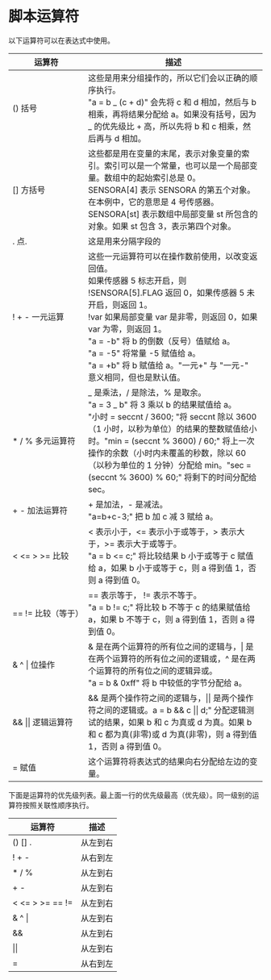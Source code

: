 # 脚本运算符

以下运算符可以在表达式中使用。

| 运算符                                  | 描述                                                                                                                                                                                                                                                                                                                                                               |
| --------------------------------------- | ------------------------------------------------------------------------------------------------------------------------------------------------------------------------------------------------------------------------------------------------------------------------------------------------------------------------------------------------------------------ |
| <div style="width: 100pt">() 括号</div> | 这些是用来分组操作的，所以它们会以正确的顺序执行。<br/>"a = b _ (c + d)" 会先将 c 和 d 相加，然后与 b 相乘，再将结果分配给 a。如果没有括号，因为 _ 的优先级比 + 高，所以先将 b 和 c 相乘，然后再与 d 相加。                                                                                                                                                        |
| [] 方括号                               | 这些都是用在变量的末尾，表示对象变量的索引。索引可以是一个常量，也可以是一个局部变量。数组中的起始索引总是 0。<br/>SENSORA[4] 表示 SENSORA 的第五个对象。在本例中，它的意思是 4 号传感器。<br/>SENSORA[st] 表示数组中局部变量 st 所包含的对象。如果 st 包含 3，表示第四个对象。                                                                                    |
| . 点.                                   | 这是用来分隔字段的                                                                                                                                                                                                                                                                                                                                                 |
| ! + - 一元运算                          | 这些一元运算符可以在操作数前使用，以改变返回值。<br/>如果传感器 5 标志开启，则 !SENSORA[5].FLAG 返回 0，如果传感器 5 未开启，则返回 1。<br/>!var 如果局部变量 var 是非零，则返回 0，如果 var 为零，则返回 1。<br/>"a = -b" 将 b 的倒数（反号）值赋给 a。<br/>"a = -5" 将常量 -5 赋值给 a。<br/>"a = +b" 将 b 赋值给 a。"一元+" 与 "一元-" 意义相同，但也是默认值。 |
| \* / % 多元运算符                       | _ 是乘法，/ 是除法，% 是取余。<br/>"a = 3 _ b" 将 3 乘以 b 的结果赋值给 a。<br/>"小时 = seccnt / 3600; "将 seccnt 除以 3600（1 小时，以秒为单位）的结果的整数赋值给小时。"min = (seccnt % 3600) / 60;" 将上一次操作的余数（小时内未覆盖的秒数，除以 60（以秒为单位的 1 分钟）分配给 min。"sec = (seccnt % 3600) % 60;" 将剩下的时间分配给 sec。                    |
| + - 加法运算符                          | + 是加法，- 是减法。<br/>"a=b+c-3;" 把 b 加 c 减 3 赋给 a。                                                                                                                                                                                                                                                                                                        |
| < <= > >= 比较                          | < 表示小于，<= 表示小于或等于，> 表示大于，>= 表示大于或等于。<br/>"a = b <= c;" 将比较结果 b 小于或等于 c 赋值给 a，如果 b 小于或等于 c，则 a 得到值 1，否则 a 得到值 0。                                                                                                                                                                                         |
| == != 比较（等于）                      | == 表示等于， != 表示不等于。<br/>"a = b != c;" 将比较 b 不等于 c 的结果赋值给 a，如果 b 不等于 c，则 a 得到值 1，否则 a 得到值 0。                                                                                                                                                                                                                                |
| & ^ &#124; 位操作                       | & 是在两个运算符的所有位之间的逻辑与，&#124; 是在两个运算符的所有位之间的逻辑或，^ 是在两个运算符的所有位之间的逻辑异或。<br/> "a = b & 0xff" 将 b 中较低的字节分配给 a。                                                                                                                                                                                          |
| && &#124;&#124; 逻辑运算符              | && 是两个操作符之间的逻辑与，&#124;&#124; 是两个操作符之间的逻辑或。a = b && c &#124;&#124; d;" 分配逻辑测试的结果，如果 b 和 c 为真或 d 为真。如果 b 和 c 都为真(非零)或 d 为真(非零)，则 a 得到值 1，否则 a 得到值 0。                                                                                                                                           |
| = 赋值                                  | 这个运算符将表达式的结果向右分配给左边的变量。                                                                                                                                                                                                                                                                                                                     |

下面是运算符的优先级列表。最上面一行的优先级最高（优先级）。同一级别的运算符按照关联性顺序执行。

| 运算符          | 描述     |
| --------------- | -------- |
| () [] .         | 从左到右 |
| ! + -           | 从右到左 |
| \* / %          | 从左到右 |
| \+ -            | 从左到右 |
| < <= > >= == != | 从左到右 |
| & ^ &#124;      | 从左到右 |
| &&              | 从左到右 |
| &#124;&#124;    | 从左到右 |
| =               | 从右到左 |
